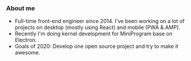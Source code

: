 ### About me

- Full-time front-end engineer since 2014. I've been working on a lot of projects on desktop (mostly using React) and mobile (PWA & AMP). 
- Recently I'm doing kernel development for MiniProgram base on Electron.
- Goals of 2020: Develop one open source project and try to make it awesome.

<!--
**hudidit/hudidit** is a ✨ _special_ ✨ repository because its `README.md` (this file) appears on your GitHub profile.

Here are some ideas to get you started:

- 🔭 I’m currently working on ...
- 🌱 I’m currently learning ...
- 👯 I’m looking to collaborate on ...
- 🤔 I’m looking for help with ...
- 💬 Ask me about ...
- 📫 How to reach me: ...
- 😄 Pronouns: ...
- ⚡ Fun fact: ...
-->
